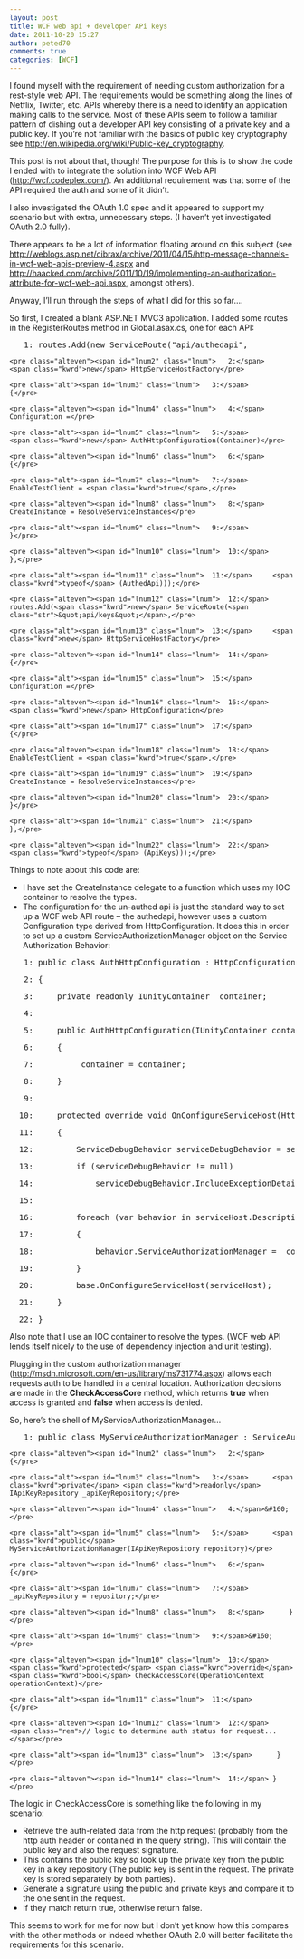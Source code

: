 ```yaml
---
layout: post
title: WCF web api + developer APi keys
date: 2011-10-20 15:27
author: peted70
comments: true
categories: [WCF]
---
```

<p>I found myself with the requirement of needing custom authorization for a rest-style web API. The requirements would be something along the lines of Netflix, Twitter, etc. APIs whereby there is a need to identify an application making calls to the service. Most of these APIs seem to follow a familiar pattern of dishing out a developer API key consisting of a private key and a public key. If you’re not familiar with the basics of public key cryptography see <a title="http://en.wikipedia.org/wiki/Public-key_cryptography" href="http://en.wikipedia.org/wiki/Public-key_cryptography">http://en.wikipedia.org/wiki/Public-key_cryptography</a>.</p>  <p>This post is not about that, though! The purpose for this is to show the code I ended with to integrate the solution into WCF Web API (<a title="http://wcf.codeplex.com/" href="http://wcf.codeplex.com/">http://wcf.codeplex.com/</a>). An additional requirement was that some of the API required the auth and some of it didn’t.</p>  <p>I also investigated the OAuth 1.0 spec and it appeared to support my scenario but with extra, unnecessary steps. (I haven’t yet investigated OAuth 2.0 fully).</p>  <p>There appears to be a lot of information floating around on this subject (see <a title="http://weblogs.asp.net/cibrax/archive/2011/04/15/http-message-channels-in-wcf-web-apis-preview-4.aspx" href="http://weblogs.asp.net/cibrax/archive/2011/04/15/http-message-channels-in-wcf-web-apis-preview-4.aspx">http://weblogs.asp.net/cibrax/archive/2011/04/15/http-message-channels-in-wcf-web-apis-preview-4.aspx</a> and <a title="http://haacked.com/archive/2011/10/19/implementing-an-authorization-attribute-for-wcf-web-api.aspx" href="http://haacked.com/archive/2011/10/19/implementing-an-authorization-attribute-for-wcf-web-api.aspx">http://haacked.com/archive/2011/10/19/implementing-an-authorization-attribute-for-wcf-web-api.aspx</a>, amongst others). </p>  <p>Anyway, I’ll run through the steps of what I did for this so far….</p>  <p>So first, I created a blank ASP.NET MVC3 application. I added some routes in the RegisterRoutes method in Global.asax.cs, one for each API:</p>    <div id="codeSnippetWrapper" class="csharpcode-wrapper">   <div id="codeSnippet" class="csharpcode">     <pre class="alt"><span id="lnum1" class="lnum">   1:</span> routes.Add(<span class="kwrd">new</span> ServiceRoute(<span class="str">&quot;api/authedapi&quot;</span>,</pre>
<!--CRLF-->

    <pre class="alteven"><span id="lnum2" class="lnum">   2:</span>     <span class="kwrd">new</span> HttpServiceHostFactory</pre>
<!--CRLF-->

    <pre class="alt"><span id="lnum3" class="lnum">   3:</span>         {</pre>
<!--CRLF-->

    <pre class="alteven"><span id="lnum4" class="lnum">   4:</span>             Configuration =</pre>
<!--CRLF-->

    <pre class="alt"><span id="lnum5" class="lnum">   5:</span>                 <span class="kwrd">new</span> AuthHttpConfiguration(Container)</pre>
<!--CRLF-->

    <pre class="alteven"><span id="lnum6" class="lnum">   6:</span>                     {</pre>
<!--CRLF-->

    <pre class="alt"><span id="lnum7" class="lnum">   7:</span>                         EnableTestClient = <span class="kwrd">true</span>,</pre>
<!--CRLF-->

    <pre class="alteven"><span id="lnum8" class="lnum">   8:</span>                         CreateInstance = ResolveServiceInstances</pre>
<!--CRLF-->

    <pre class="alt"><span id="lnum9" class="lnum">   9:</span>                     }</pre>
<!--CRLF-->

    <pre class="alteven"><span id="lnum10" class="lnum">  10:</span>         },</pre>
<!--CRLF-->

    <pre class="alt"><span id="lnum11" class="lnum">  11:</span>     <span class="kwrd">typeof</span> (AuthedApi)));</pre>
<!--CRLF-->

    <pre class="alteven"><span id="lnum12" class="lnum">  12:</span> routes.Add(<span class="kwrd">new</span> ServiceRoute(<span class="str">&quot;api/keys&quot;</span>,</pre>
<!--CRLF-->

    <pre class="alt"><span id="lnum13" class="lnum">  13:</span>     <span class="kwrd">new</span> HttpServiceHostFactory</pre>
<!--CRLF-->

    <pre class="alteven"><span id="lnum14" class="lnum">  14:</span>         {</pre>
<!--CRLF-->

    <pre class="alt"><span id="lnum15" class="lnum">  15:</span>             Configuration =</pre>
<!--CRLF-->

    <pre class="alteven"><span id="lnum16" class="lnum">  16:</span>                 <span class="kwrd">new</span> HttpConfiguration</pre>
<!--CRLF-->

    <pre class="alt"><span id="lnum17" class="lnum">  17:</span>                     {</pre>
<!--CRLF-->

    <pre class="alteven"><span id="lnum18" class="lnum">  18:</span>                         EnableTestClient = <span class="kwrd">true</span>,</pre>
<!--CRLF-->

    <pre class="alt"><span id="lnum19" class="lnum">  19:</span>                         CreateInstance = ResolveServiceInstances</pre>
<!--CRLF-->

    <pre class="alteven"><span id="lnum20" class="lnum">  20:</span>                     }</pre>
<!--CRLF-->

    <pre class="alt"><span id="lnum21" class="lnum">  21:</span>         },</pre>
<!--CRLF-->

    <pre class="alteven"><span id="lnum22" class="lnum">  22:</span>     <span class="kwrd">typeof</span> (ApiKeys)));</pre>
<!--CRLF--></div>
</div>

<p>Things to note about this code are:</p>

<ul>
  <li>I have set the CreateInstance delegate to a function which uses my IOC container to resolve the types. </li>

  <li>The configuration for the un-authed api is just the standard way to set up a WCF web API route – the authedapi, however uses a custom Configuration type derived from HttpConfiguration. It does this in order to set up a custom ServiceAuthorizationManager object on the Service Authorization Behavior:</li>
</ul>

<div id="codeSnippet" class="csharpcode">
  <pre class="alt"><span id="lnum1" class="lnum">   1:</span> <span class="kwrd">public</span> <span class="kwrd">class</span> AuthHttpConfiguration : HttpConfiguration</pre>
<!--CRLF-->

  <pre class="alteven"><span id="lnum2" class="lnum">   2:</span> {</pre>
<!--CRLF-->

  <pre class="alt"><span id="lnum3" class="lnum">   3:</span>     <span class="kwrd">private</span> <span class="kwrd">readonly</span> IUnityContainer _container;</pre>
<!--CRLF-->

  <pre class="alteven"><span id="lnum4" class="lnum">   4:</span>&#160; </pre>
<!--CRLF-->

  <pre class="alt"><span id="lnum5" class="lnum">   5:</span>     <span class="kwrd">public</span> AuthHttpConfiguration(IUnityContainer container)</pre>
<!--CRLF-->

  <pre class="alteven"><span id="lnum6" class="lnum">   6:</span>     {</pre>
<!--CRLF-->

  <pre class="alt"><span id="lnum7" class="lnum">   7:</span>         _container = container;</pre>
<!--CRLF-->

  <pre class="alteven"><span id="lnum8" class="lnum">   8:</span>     }</pre>
<!--CRLF-->

  <pre class="alt"><span id="lnum9" class="lnum">   9:</span>&#160; </pre>
<!--CRLF-->

  <pre class="alteven"><span id="lnum10" class="lnum">  10:</span>     <span class="kwrd">protected</span> <span class="kwrd">override</span> <span class="kwrd">void</span> OnConfigureServiceHost(HttpServiceHost serviceHost)</pre>
<!--CRLF-->

  <pre class="alt"><span id="lnum11" class="lnum">  11:</span>     {</pre>
<!--CRLF-->

  <pre class="alteven"><span id="lnum12" class="lnum">  12:</span>         ServiceDebugBehavior serviceDebugBehavior = serviceHost.Description.Behaviors.OfType&lt;ServiceDebugBehavior&gt;().FirstOrDefault();</pre>
<!--CRLF-->

  <pre class="alt"><span id="lnum13" class="lnum">  13:</span>         <span class="kwrd">if</span> (serviceDebugBehavior != <span class="kwrd">null</span>)</pre>
<!--CRLF-->

  <pre class="alteven"><span id="lnum14" class="lnum">  14:</span>             serviceDebugBehavior.IncludeExceptionDetailInFaults = <span class="kwrd">true</span>;</pre>
<!--CRLF-->

  <pre class="alt"><span id="lnum15" class="lnum">  15:</span>&#160; </pre>
<!--CRLF-->

  <pre class="alteven"><span id="lnum16" class="lnum">  16:</span>         <span class="kwrd">foreach</span> (var behavior <span class="kwrd">in</span> serviceHost.Description.Behaviors.OfType&lt;ServiceAuthorizationBehavior&gt;())</pre>
<!--CRLF-->

  <pre class="alt"><span id="lnum17" class="lnum">  17:</span>         {</pre>
<!--CRLF-->

  <pre class="alteven"><span id="lnum18" class="lnum">  18:</span>             behavior.ServiceAuthorizationManager = _container.Resolve&lt;MyServiceAuthorizationManager&gt;();</pre>
<!--CRLF-->

  <pre class="alt"><span id="lnum19" class="lnum">  19:</span>         }</pre>
<!--CRLF-->

  <pre class="alteven"><span id="lnum20" class="lnum">  20:</span>         <span class="kwrd">base</span>.OnConfigureServiceHost(serviceHost);</pre>
<!--CRLF-->

  <pre class="alt"><span id="lnum21" class="lnum">  21:</span>     }</pre>
<!--CRLF-->

  <pre class="alteven"><span id="lnum22" class="lnum">  22:</span> }</pre>
<!--CRLF--></div>

<p>Also note that I use an IOC container to resolve the types. (WCF web API lends itself nicely to the use of dependency injection and unit testing).</p>

<p>Plugging in the custom authorization manager (<a title="http://msdn.microsoft.com/en-us/library/ms731774.aspx" href="http://msdn.microsoft.com/en-us/library/ms731774.aspx">http://msdn.microsoft.com/en-us/library/ms731774.aspx</a>) allows each requests auth to be handled in a central location. Authorization decisions are made in the <strong>CheckAccessCore</strong> method, which returns <strong>true</strong> when access is granted and <strong>false</strong> when access is denied.</p>

<p>So, here’s the shell of MyServiceAuthorizationManager…</p>

<div id="codeSnippetWrapper" class="csharpcode-wrapper">
  <div id="codeSnippet" class="csharpcode">
    <pre class="alt"><span id="lnum1" class="lnum">   1:</span> <span class="kwrd">public</span> <span class="kwrd">class</span> MyServiceAuthorizationManager : ServiceAuthorizationManager</pre>
<!--CRLF-->

    <pre class="alteven"><span id="lnum2" class="lnum">   2:</span>  {</pre>
<!--CRLF-->

    <pre class="alt"><span id="lnum3" class="lnum">   3:</span>      <span class="kwrd">private</span> <span class="kwrd">readonly</span> IApiKeyRepository _apiKeyRepository;</pre>
<!--CRLF-->

    <pre class="alteven"><span id="lnum4" class="lnum">   4:</span>&#160; </pre>
<!--CRLF-->

    <pre class="alt"><span id="lnum5" class="lnum">   5:</span>      <span class="kwrd">public</span> MyServiceAuthorizationManager(IApiKeyRepository repository)</pre>
<!--CRLF-->

    <pre class="alteven"><span id="lnum6" class="lnum">   6:</span>      {</pre>
<!--CRLF-->

    <pre class="alt"><span id="lnum7" class="lnum">   7:</span>          _apiKeyRepository = repository;</pre>
<!--CRLF-->

    <pre class="alteven"><span id="lnum8" class="lnum">   8:</span>      }</pre>
<!--CRLF-->

    <pre class="alt"><span id="lnum9" class="lnum">   9:</span>&#160; </pre>
<!--CRLF-->

    <pre class="alteven"><span id="lnum10" class="lnum">  10:</span>      <span class="kwrd">protected</span> <span class="kwrd">override</span> <span class="kwrd">bool</span> CheckAccessCore(OperationContext operationContext)</pre>
<!--CRLF-->

    <pre class="alt"><span id="lnum11" class="lnum">  11:</span>      {</pre>
<!--CRLF-->

    <pre class="alteven"><span id="lnum12" class="lnum">  12:</span>         <span class="rem">// logic to determine auth status for request...</span></pre>
<!--CRLF-->

    <pre class="alt"><span id="lnum13" class="lnum">  13:</span>      } </pre>
<!--CRLF-->

    <pre class="alteven"><span id="lnum14" class="lnum">  14:</span> }</pre>
<!--CRLF--></div>
</div>

<p>The logic in CheckAccessCore is something like the following in my scenario:</p>

<ul>
  <li>Retrieve the auth-related data from the http request (probably from the http auth header or contained in the query string). This will contain the public key and also the request signature.</li>

  <li>This contains the public key so look up the private key from the public key in a key repository (The public key is sent in the request. The private key is stored separately by both parties).</li>

  <li>Generate a signature using the public and private keys and compare it to the one sent in the request.</li>

  <li>If they match return true, otherwise return false.
    <br /></li>
</ul>

<p>This seems to work for me for now but I don’t yet know how this compares with the other methods or indeed whether OAuth 2.0 will better facilitate the requirements for this scenario.</p>
